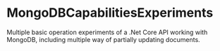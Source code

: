 # MongoDBCapabilitiesExperiments
Multiple basic operation experiments of a .Net Core API working with MongoDB, including multiple way of partially updating documents.

